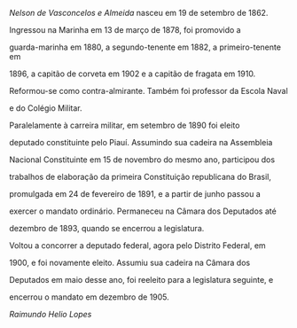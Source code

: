 

*Nelson de Vasconcelos e Almeida* nasceu em 19 de setembro de 1862.



Ingressou na Marinha em 13 de março de 1878, foi promovido a

guarda-marinha em 1880, a segundo-tenente em 1882, a primeiro-tenente em

1896, a capitão de corveta em 1902 e a capitão de fragata em 1910.

Reformou-se como contra-almirante. Também foi professor da Escola Naval

e do Colégio Militar.



Paralelamente à carreira militar, em setembro de 1890 foi eleito

deputado constituinte pelo Piauí. Assumindo sua cadeira na Assembleia

Nacional Constituinte em 15 de novembro do mesmo ano, participou dos

trabalhos de elaboração da primeira Constituição republicana do Brasil,

promulgada em 24 de fevereiro de 1891, e a partir de junho passou a

exercer o mandato ordinário. Permaneceu na Câmara dos Deputados até

dezembro de 1893, quando se encerrou a legislatura.



Voltou a concorrer a deputado federal, agora pelo Distrito Federal, em

1900, e foi novamente eleito. Assumiu sua cadeira na Câmara dos

Deputados em maio desse ano, foi reeleito para a legislatura seguinte, e

encerrou o mandato em dezembro de 1905.



*Raimundo Helio Lopes*




